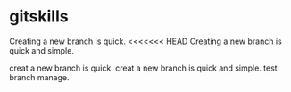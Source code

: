 # gitskills
Creating a new branch is quick.
<<<<<<< HEAD
Creating a new branch is quick and simple.

creat a new branch is quick.
creat a new branch is quick and simple.
test branch manage.
